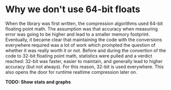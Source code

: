 # Why we don't use 64-bit floats

When the library was first written, the compression algorithms used 64-bit floating point math. The assumption was that accuracy when measuring error was going to be higher and lead to a smaller memory footprint. Eventually, it became clear that maintaining the code with the conversions everywhere required was a lot of work which prompted the question of whether it was really worth it or not. Before and during the convertion of the code to 32-bit floating point math, statistics were pulled and a verdict reached: 32-bit was faster, easier to maintain, and generally lead to higher accuracy (but not always). For this reason, 32-bit is used everywhere. This also opens the door for runtime realtime compression later on.

**TODO: Show stats and graphs**
